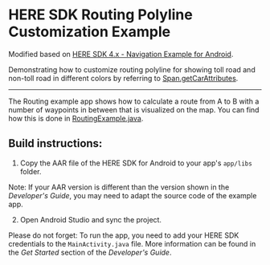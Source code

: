 # HERE SDK Routing Polyline Customization Example

Modified based on [HERE SDK 4.x - Navigation Example for Android](https://github.com/heremaps/here-sdk-examples/tree/master/examples/latest/navigate/android/Routing).

Demonstrating how to customize routing polyline for showing toll road and non-toll road in different colors by referring to [Span.getCarAttributes](https://developer.here.com/documentation/android-sdk-navigate/4.13.1.0/api_reference/com/here/sdk/routing/Span.html#getCarAttributes()).

---

The Routing example app shows how to calculate a route from A to B with a number of waypoints in between that is visualized on the map. You can find how this is done in [RoutingExample.java](app/src/main/java/com/here/routing/RoutingExample.java).

Build instructions:
-------------------

1) Copy the AAR file of the HERE SDK for Android to your app's `app/libs` folder.

Note: If your AAR version is different than the version shown in the _Developer's Guide_, you may need to adapt the source code of the example app.

2) Open Android Studio and sync the project.

Please do not forget: To run the app, you need to add your HERE SDK credentials to the `MainActivity.java` file. More information can be found in the _Get Started_ section of the _Developer's Guide_.
